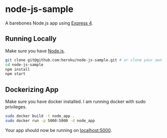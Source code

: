 # node-js-sample

A barebones Node.js app using [Express 4](http://expressjs.com/).

## Running Locally

Make sure you have [Node.js](http://nodejs.org/).

```sh
git clone git@github.com:heroku/node-js-sample.git # or clone your own fork
cd node-js-sample
npm install
npm start
```

## Dockerizing App

Make sure you have docker installed. I am running docker with sudo privileges.

```sh
sudo docker build -t node_app .
sudo docker run -p 5000:5000 -d node_app
```

Your app should now be running on [localhost:5000](http://localhost:5000/).
